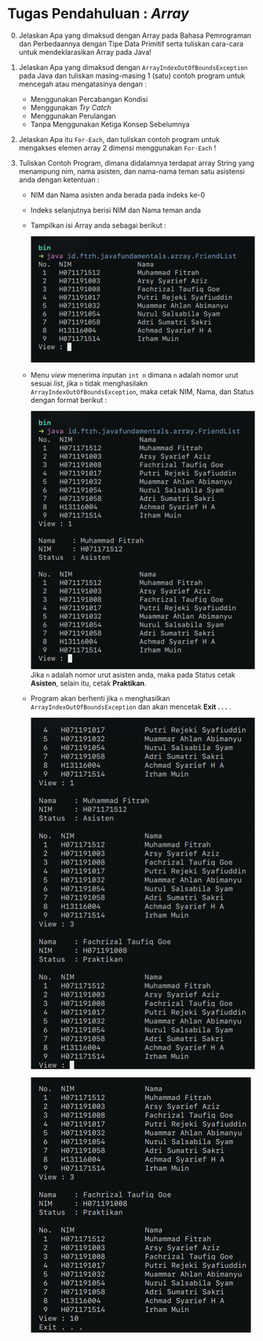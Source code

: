 # Tugas Pendahuluan : _Array_

0. Jelaskan Apa yang dimaksud dengan Array pada Bahasa Pemrograman dan Perbedaannya dengan Tipe Data Primitif serta tuliskan cara-cara untuk mendeklarasikan Array pada Java!  

1. Jelaskan Apa yang dimaksud dengan ```ArrayIndexOutOfBoundsException``` pada Java dan tuliskan masing-masing 1 (satu) contoh program untuk mencegah atau mengatasinya dengan  :  
    - Menggunakan Percabangan Kondisi
    - Menggunakan _Try Catch_
    - Menggunakan Perulangan
    - Tanpa Menggunakan Ketiga Konsep Sebelumnya  

2. Jelaskan Apa itu ```For-Each```, dan tuliskan contoh program untuk mengakses elemen array 2 dimensi menggunakan ```For-Each``` !  

3. Tuliskan Contoh Program, dimana didalamnya terdapat array String yang menampung nim, nama asisten, dan nama-nama teman satu asistensi anda dengan ketentuan  :  
    - NIM dan Nama asisten anda berada pada indeks ke-0
	- Indeks selanjutnya berisi NIM dan Nama teman anda
	- Tampilkan isi Array anda sebagai berikut :  
 
		![alt text][01_list]
	- Menu *view* menerima inputan ```int n``` dimana ```n``` adalah nomor urut sesuai *list*, jika ```n``` tidak menghasilakn ```ArrayIndexOutOfBoundsException```, maka cetak NIM, Nama, dan Status dengan format berikut :  
		
		![alt text][02_list]  
	Jika ```n``` adalah nomor urut asisten anda, maka pada Status cetak **Asisten**, selain itu, cetak **Praktikan**.
	- Program akan berhenti jika ```n``` menghasilkan ```ArrayIndexOutOfBoundsException``` dan akan mencetak **Exit . . .** .  

		![alt text][03_list]  

		![alt text][04_list]

[01_list]: assets/img/01_list.png "Tampilan List"
[02_list]: assets/img/02_view.png "Tampilan Jika Inputan adalah Nomor urut Asisten"
[03_list]: assets/img/03_view.png "Tampilan Jika Inputan adalah nomor urut teman"
[04_list]: assets/img/04_exit.png "Tampilan Ketika ArrayIndexOutOfBoundsException"
